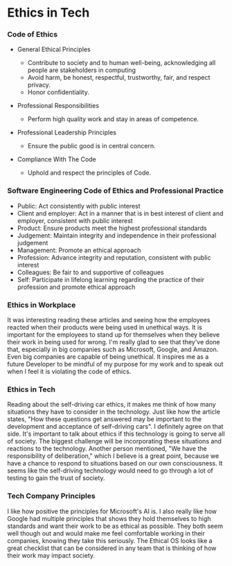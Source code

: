 # Ethics in Tech

### Code of Ethics
- General Ethical Principles
  - Contribute to society and to human well-being, acknowledging all people are stakeholders in computing
  - Avoid harm, be honest, respectful, trustworthy, fair, and respect privacy.
  - Honor confidentiality. 

- Professional Responsibilities 
  - Perform high quality work and stay in areas of competence. 

- Professional Leadership Principles
  - Ensure the public good is in central concern. 

- Compliance With The Code
  - Uphold and respect the principles of Code. 

### Software Engineering Code of Ethics and Professional Practice 
- Public: Act consistently with public interest
- Client and employer: Act in a manner that is in best interest of client and employer, consistent with public interest
- Product: Ensure products meet the highest professional standards
- Judgement: Maintain integrity and independence in their professional judgement
- Management: Promote an ethical approach
- Profession: Advance integrity and reputation, consistent with public interest
- Colleagues: Be fair to and supportive of colleagues
- Self: Participate in lifelong learning regarding the practice of their profession and promote ethical approach

### Ethics in Workplace
It was interesting reading these articles and seeing how the employees reacted when their products were being used in unethical ways. It is important for the employees to stand up for themselves when they believe their work in being used for wrong. I'm really glad to see that they've done that, especially in big companies such as Microsoft, Google, and Amazon. Even big companies are capable of being unethical. It inspires me as a future Developer to be mindful of my purpose for my work and to speak out when I feel it is violating the code of ethics. 

### Ethics in Tech
Reading about the self-driving car ethics, it makes me think of how many situations they have to consider in the technology. Just like how the article states, "How these questions get answered may be important to the development and acceptance of self-driving cars". I definitely agree on that side. It's important to talk about ethics if this technology is going to serve all of society. The biggest challenge will be incorporating these situations and reactions to the technology. Another person mentioned, "We have the responsibility of deliberation," which I believe is a great point, because we have a chance to respond to situations based on our own consciousness. It seems like the self-driving technology would need to go through a lot of testing to gain the trust of society. 

### Tech Company Principles 
I like how positive the principles for Microsoft's AI is. I also really like how Google had multiple principles that shows they hold themselves to high standards and want their work to be as ethical as possible. They both seem well though out and would make me feel comfortable working in their companies, knowing they take this seriously. The Ethical OS looks like a great checklist that can be considered in any team that is thinking of how their work may impact society. 

